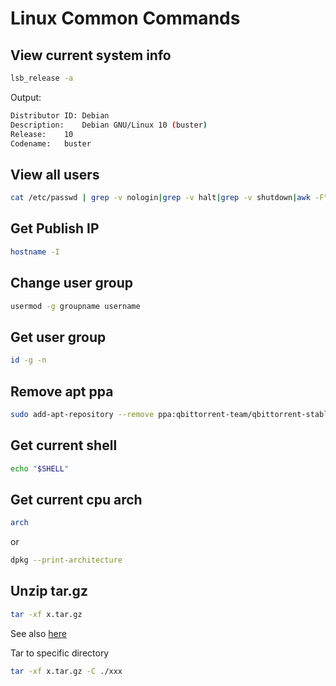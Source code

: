 # Linux Common Commands

## View current system info

```bash
lsb_release -a
```

Output:

```bash
Distributor ID:	Debian
Description:	Debian GNU/Linux 10 (buster)
Release:	10
Codename:	buster
```

## View all users

```bash
cat /etc/passwd | grep -v nologin|grep -v halt|grep -v shutdown|awk -F":" '{ print $1"|"$3"|"$4 }'|more
```

## Get Publish IP

```bash
hostname -I
```

## Change user group

```bash
usermod -g groupname username
```

## Get user group

```bash
id -g -n
```

## Remove apt ppa

```bash
sudo add-apt-repository --remove ppa:qbittorrent-team/qbittorrent-stable
```

## Get current shell

```bash
echo "$SHELL"
```

## Get current cpu arch

```bash
arch
```

or

```bash
dpkg --print-architecture
```

## Unzip tar.gz

```bash
tar -xf x.tar.gz
```

See also [here](https://linuxize.com/post/how-to-extract-unzip-tar-gz-file/)

Tar to specific directory

```bash
tar -xf x.tar.gz -C ./xxx
```
